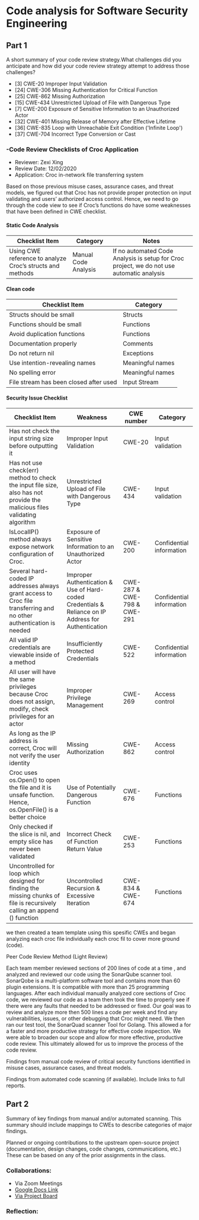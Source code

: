 # Code analysis for Software Security Engineering



## Part 1
  
A short summary of your code review strategy.What challenges did you anticipate and how did your code review strategy attempt to address those challenges?


 * [3]	  CWE-20	Improper Input Validation
 * [24]	CWE-306	Missing Authentication for Critical Function
 * [25]	CWE-862	Missing Authorization
 * [15]	CWE-434	Unrestricted Upload of File with Dangerous Type
 * [7]	  CWE-200	Exposure of Sensitive Information to an Unauthorized Actor
 * [32]	CWE-401	Missing Release of Memory after Effective Lifetime
 * [36]	CWE-835	Loop with Unreachable Exit Condition ('Infinite Loop')
 * [37]	CWE-704	Incorrect Type Conversion or Cast
 
 
### -Code Review Checklists of Croc Application
   * Reviewer: Zexi Xing
   * Review Date: 12/02/2020
   * Application: Croc in-network file transferring system

  Based on those previous misuse cases, assurance cases, and threat models, we figured out that Croc has not provide proper protection on input validating and users’             authorized access control. Hence, we need to go through the code view to see if Croc’s functions do have some weaknesses that have been defined in CWE checklist. 

#### **Static Code Analysis**
  | Checklist Item | Category | Notes |
  | --- | --- | --- |
  | Using CWE reference to analyze Croc’s structs and methods | Manual Code Analysis | If no automated Code Analysis is setup for Croc project, we do not use automatic analysis |

#### **Clean code**
  | Checklist Item | Category |
  | --- | --- |
  | Structs should be small | Structs |
  | Functions should be small   | Functions |
  | Avoid duplication functions | Functions |
  | Documentation properly | Comments |
  | Do not return nil | Exceptions |
  | Use intention-revealing names | Meaningful names |
  | No spelling error | Meaningful names |
  | File stream has been closed after used | Input Stream |

#### **Security Issue Checklist**
  | Checklist Item | Weakness | CWE number | Category |
  | --- | --- | --- | --- |
  | Has not check the input string size before outputting it | Improper Input Validation | CWE-20 | Input validation | 
  | Has not use check(err) method to check the input file size, also has not provide the malicious files validating algorithm | Unrestricted Upload of File with Dangerous Type | CWE-434 | Input validation | 
  | IsLocalIP() method always expose network configuration of Croc. | Exposure of Sensitive Information to an Unauthorized Actor | CWE-200 | Confidential information | 
  | Several hard-coded IP addresses always grant access to Croc file transferring and no other authentication is needed | Improper Authentication & Use of Hard-coded Credentials & Reliance on IP Address for Authentication | CWE-287 & CWE-798 & CWE-291 | Confidential information | 
  | All valid IP credentials are viewable inside of a method | Insufficiently Protected Credentials | CWE-522 | Confidential information | 
  | All user will have the same privileges because Croc does not assign, modify, check privileges for an actor | Improper Privilege Management | CWE-269 | Access control | 
  | As long as the IP address is correct, Croc will not verify the user identity | Missing Authorization | CWE-862 | Access control | 
  | Croc uses os.Open() to open the file and it is unsafe function. Hence, os.OpenFile() is a better choice | Use of Potentially Dangerous Function | CWE-676 | Functions | 
  | Only checked if the slice is nil, and empty slice has never been validated | Incorrect Check of Function Return Value | CWE-253 | Functions | 
  | Uncontrolled for loop which designed for finding the missing chunks of file is recursively calling an append () function | Uncontrolled Recursion & Excessive Iteration | CWE-834 & CWE-674 | Functions |






we then created a team template using this spesific CWEs and began analyzing each croc file individually each croc fil to cover more ground (code).

Peer Code Review Method (Light Review)

Each team member reviewed sections of  200 lines of code at a time , and analyzed and reviewed our code using the SonarQube scanner tool. SonarQobe is a multi-platform software tool and contains more than 60 plugin extensions. It is compatible with more than 25 programming languages. After each individual manually analyzed core sections of Croc code, we reviewed our code as a team then took the time to properly see if there were any faults that needed to be addressed or fixed. Our goal was to review and analyze more then 500 lines a code per week and find any vulnerabilities, issues, or other debugging that Croc might need. We then ran our test tool, the SonarQuad scanner Tool for Golang. This allowed a for a faster and more productive strategy for effective code inspection. We were able to broaden our scope and allow for more effective, productive code review.  This ultimately allowed for us to improve the process of the code review.


Findings from manual code review of critical security functions identified in misuse cases, assurance cases, and threat models.

Findings from automated code scanning (if available). Include links to full reports.



## Part 2
 
Summary of key findings from manual and/or automated scanning. This summary should include mappings to CWEs to describe categories of major findings.

Planned or ongoing contributions to the upstream open-source project (documentation, design changes, code changes, communications, etc.) These can be based on any of the prior assignments in the class.

 

### Collaborations:  
* Via Zoom Meetings
* [Google Docs Link](https://docs.google.com/document/d/1HUrJewfo7kQ76LBDpRS7hcHfIfXYbmgBH6v3eCQF67I/edit?usp=sharing)
* [Via Project Board](https://github.com/ZexiXin/CYBR8420/projects/1)



### Reflection:

